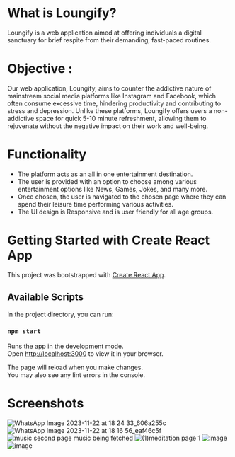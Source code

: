 # What is Loungify?
Loungify is a web application aimed at offering individuals a digital sanctuary for brief respite from their demanding, fast-paced routines. 

# Objective :
Our web application, Loungify, aims to counter the addictive nature of mainstream social media platforms like Instagram and Facebook, which often consume excessive time, hindering productivity and contributing to stress and depression. 
Unlike these platforms, Loungify offers users a non-addictive space for quick 5-10 minute refreshment, allowing them to rejuvenate without the negative impact on their work and well-being.

# Functionality
- The platform acts as an all in one entertainment destination.
- The user is provided with an option to choose among various entertainment options like News, Games, Jokes, and many more. 
- Once chosen, the user is navigated to the chosen page where they can spend their leisure time performing various activities. 
- The UI design is Responsive and is user friendly for all age groups.

# Getting Started with Create React App

This project was bootstrapped with [Create React App](https://github.com/facebook/create-react-app).

## Available Scripts

In the project directory, you can run:

### `npm start`

Runs the app in the development mode.\
Open [http://localhost:3000](http://localhost:3000) to view it in your browser.

The page will reload when you make changes.\
You may also see any lint errors in the console.

# Screenshots

![WhatsApp Image 2023-11-22 at 18 24 33_606a255c](https://github.com/Beast1610/Loungify/assets/111764205/1e7c2791-9efd-432d-b8dc-8cd26c443a49)
![WhatsApp Image 2023-11-22 at 18 16 56_eaf46c5f](https://github.com/Beast1610/Loungify/assets/111764205/6719c2f3-7593-4606-be38-fc37f00a2e91)
![music second page music being fetched](https://github.com/Beast1610/Loungify/assets/111764205/3a4741bc-3b07-48c8-b5cd-477efa63b68a)
![(1)meditation page 1](https://github.com/Beast1610/Loungify/assets/111764205/d142e404-ad9e-42d5-ab72-4ed888ed29e3)
![image](https://github.com/Beast1610/Loungify/assets/111764205/7070a49f-1453-49b6-99a7-cebe3b20d74c)
![image](https://github.com/Beast1610/Loungify/assets/111764205/48f01038-fc5a-48b8-b6bf-60fc84ccd0fc)






